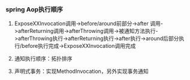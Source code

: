 ### spring Aop执行顺序
1. ExposeXXInvocation调用->before/around前部分->after 调用->afterReturning调用->afterThrowing调用->被通知方法执行->afterThrowing执行->afterReturning执行->after执行->around后部分执行/before执行完成->ExposeXXInvocation调用完成

2. 通知执行顺序：拓扑排序

3. 声明式事务：实现MethodInvocation，另外实现事务通知


